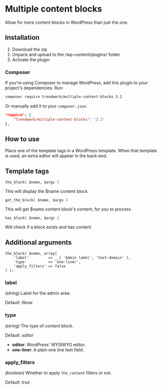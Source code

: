 Multiple content blocks
=========

Allow for more content blocks in WordPress than just the one. 


Installation
--------------
1. Download the zip
2. Unpack and upload to the /wp-content/plugins/ folder
3. Activate the plugin

### Composer
If you're using Composer to manage WordPress, add this plugin to your project's dependencies. Run:
```sh
composer require trendwerk/multiple-content-blocks 3.2
```

Or manually add it to your `composer.json`:
```json
"require": {
	"trendwerk/multiple-content-blocks": "3.2"
},
```


How to use
--------------
Place one of the template tags in a WordPress template. When that template is used, an extra editor will appear in the back-end.


Template tags
--------------
	the_block( $name, $args )
This will display the $name content block

	get_the_block( $name, $args )
This will get $name content block's content, for you to process

	has_block( $name, $args )
Will check if a block exists and has content

Additional arguments
--------------
	the_block( $name, array(
		'label'         => __( 'Admin label', 'text-domain' ),
		'type'          => 'one-liner',
		'apply_filters' => false
	) );

### label
*(string)* Label for the admin area.

Default: *None*

### type
*(string)* The type of content block.

Default: *editor*

- **editor**: WordPress' WYSIWYG editor.
- **one-liner**: A plain one line text field.

### apply_filters
*(boolean)* Whether to apply `the_content` filters or not.

Default: *true*
